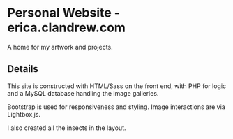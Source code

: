 # Personal Website - erica.clandrew.com

A home for my artwork and projects. 

## Details

This site is constructed with HTML/Sass on the front end, with PHP for logic and a MySQL database handling the image galleries.

Bootstrap is used for responsiveness and styling. Image interactions are via Lightbox.js.

I also created all the insects in the layout.
